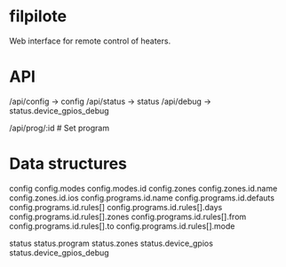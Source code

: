 filpilote
=========

Web interface for remote control of heaters.

API
===

/api/config -> config
/api/status -> status
/api/debug -> status.device_gpios_debug

/api/prog/:id # Set program

Data structures
===============

config
config.modes
config.modes.id
config.zones
config.zones.id.name
config.zones.id.ios
config.programs.id.name
config.programs.id.defauts
config.programs.id.rules[]
config.programs.id.rules[].days
config.programs.id.rules[].zones
config.programs.id.rules[].from
config.programs.id.rules[].to
config.programs.id.rules[].mode

status
status.program
status.zones
status.device_gpios
status.device_gpios_debug
